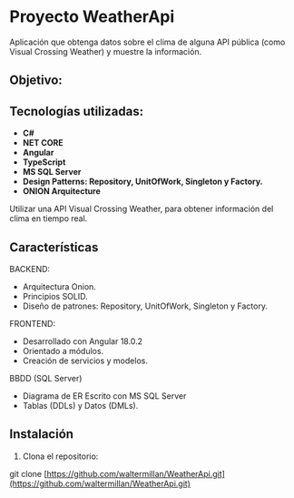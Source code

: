 # Proyecto WeatherApi
Aplicación que obtenga datos sobre el clima de alguna API pública (como Visual Crossing Weather) y muestre la información.
## Objetivo:

## Tecnologías utilizadas:
- **C#**
- **NET CORE**
- **Angular**
- **TypeScript**
- **MS SQL Server**
- **Design Patterns: Repository, UnitOfWork, Singleton y Factory.**
- **ONION Arquitecture**

Utilizar una API Visual Crossing Weather, para obtener información del clima en tiempo real.

## Características

BACKEND:
- Arquitectura Onion.
- Principios SOLID.
- Diseño de patrones: Repository, UnitOfWork, Singleton y Factory.

FRONTEND:
- Desarrollado con Angular 18.0.2
- Orientado a módulos.
- Creación de servicios y modelos.

BBDD (SQL Server)
- Diagrama de ER Escrito con MS SQL Server
- Tablas (DDLs) y Datos (DMLs).

## Instalación

1. Clona el repositorio:

git clone [https://github.com/waltermillan/WeatherApi.git](https://github.com/waltermillan/WeatherApi.git)
